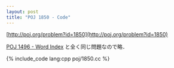 ```yaml
---
layout: post
title: "POJ 1850 - Code"
---
```

[http://poj.org/problem?id=1850](http://poj.org/problem?id=1850)

[POJ 1496 - Word Index](/blog/poj-1496/) と全く同じ問題なので略．

{% include_code lang:cpp poj/1850.cc %}
